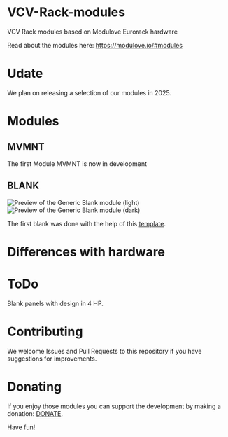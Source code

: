 # VCV-Rack-modules
VCV Rack modules based on Modulove Eurorack hardware

Read about the modules here: https://modulove.io/#modules

# Udate

We plan on releasing a selection of our modules in 2025.

# Modules
## MVMNT
The first Module MVMNT is now in development

## BLANK
![Preview of the Generic Blank module (light)](doc/Blank.png) ![Preview of the Generic Blank module (dark)](doc/Blank-dark.png)

The first blank was done with the help of this [template](https://github.com/Paul-Dempsey/GenericBlank).

# Differences with hardware


# ToDo
Blank panels with design in 4 HP.


# Contributing
We welcome Issues and Pull Requests to this repository if you have suggestions for improvements.


# Donating
If you enjoy those modules you can support the development by making a donation: [DONATE](https://paypal.me/modulove).

Have fun!
